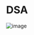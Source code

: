 # DSA
![image](https://github.com/hemanthpadala03/DSA/assets/127174929/11ed1b5d-0684-4d3d-935a-c36689d8027f)
